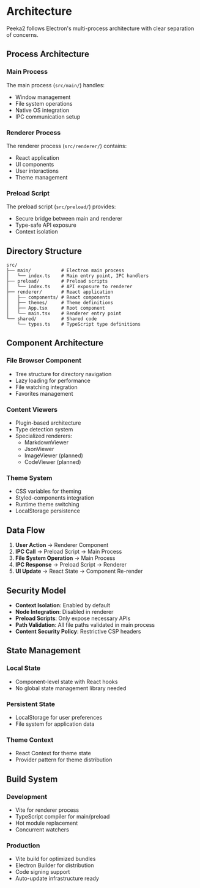 # Architecture

Peeka2 follows Electron's multi-process architecture with clear separation of concerns.

## Process Architecture

### Main Process
The main process (`src/main/`) handles:
- Window management
- File system operations
- Native OS integration
- IPC communication setup

### Renderer Process
The renderer process (`src/renderer/`) contains:
- React application
- UI components
- User interactions
- Theme management

### Preload Script
The preload script (`src/preload/`) provides:
- Secure bridge between main and renderer
- Type-safe API exposure
- Context isolation

## Directory Structure

```
src/
├── main/           # Electron main process
│   └── index.ts    # Main entry point, IPC handlers
├── preload/        # Preload scripts
│   └── index.ts    # API exposure to renderer
├── renderer/       # React application
│   ├── components/ # React components
│   ├── themes/     # Theme definitions
│   ├── App.tsx     # Root component
│   └── main.tsx    # Renderer entry point
└── shared/         # Shared code
    └── types.ts    # TypeScript type definitions
```

## Component Architecture

### File Browser Component
- Tree structure for directory navigation
- Lazy loading for performance
- File watching integration
- Favorites management

### Content Viewers
- Plugin-based architecture
- Type detection system
- Specialized renderers:
  - MarkdownViewer
  - JsonViewer
  - ImageViewer (planned)
  - CodeViewer (planned)

### Theme System
- CSS variables for theming
- Styled-components integration
- Runtime theme switching
- LocalStorage persistence

## Data Flow

1. **User Action** → Renderer Component
2. **IPC Call** → Preload Script → Main Process
3. **File System Operation** → Main Process
4. **IPC Response** → Preload Script → Renderer
5. **UI Update** → React State → Component Re-render

## Security Model

- **Context Isolation**: Enabled by default
- **Node Integration**: Disabled in renderer
- **Preload Scripts**: Only expose necessary APIs
- **Path Validation**: All file paths validated in main process
- **Content Security Policy**: Restrictive CSP headers

## State Management

### Local State
- Component-level state with React hooks
- No global state management library needed

### Persistent State
- LocalStorage for user preferences
- File system for application data

### Theme Context
- React Context for theme state
- Provider pattern for theme distribution

## Build System

### Development
- Vite for renderer process
- TypeScript compiler for main/preload
- Hot module replacement
- Concurrent watchers

### Production
- Vite build for optimized bundles
- Electron Builder for distribution
- Code signing support
- Auto-update infrastructure ready